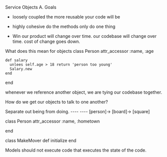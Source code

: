 Service Objects
A. Goals
  - loosely coupled
    the more reusable your code will be 
  - highly cohesive
    do the methods only do one thing

  - Win
    our product will change over time.
    our codebase will change over time.
    cost of change goes down.

What does this mean for objects
  class Person
    attr_accessor :name, :age

    def salary
      unlees self.age > 18 return 'person too young'
      Salary.new
    end
  end

  whenever we reference another object, we are tying our codebase together.

  How do we get our objects to talk to one another?
  
  Separate out being from doing.
       ----  ---- 
  [person]-> [board]-> [square]
    
  class Person
    attr_accessor :name, :hometown
    
  end 

  class MakeMover
    def initialize
  end
  
  

Models should not execute code that executes the state of the code.





